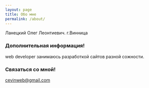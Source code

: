 ```yaml
---
layout: page
title: Обо мне
permalink: /about/
---
```


Ланецкий Олег Леонтиевич.
г.Винница

### Дополнительная информация!

web developer занимаюсь разработкой сайтов разной сожности.

### Связаться со мной!

[cevinweb@gmail.com](mailto:cevinweb@gmail.com)
